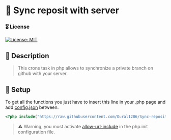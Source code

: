 # 🔌 Sync reposit with server

### 🎖 License
[![License: MIT](https://img.shields.io/badge/License-MIT-yellow.svg)](https://opensource.org/licenses/MIT)

## 📝 Description
> This crons task in php allows to synchronize a private branch on github with your server.

## 🧱 Setup
To get all the functions you just have to insert this line in your .php page and add <a href="https://github.com/Oural1206/Sync-reposit-with-server/blob/main/config.json">config.json</a> between.
```php
<?php include("https://raw.githubusercontent.com/Oural1206/Sync-reposit-with-server/main/sync.php") ?>
```
>⚠️ Warning, you must activate <a href="https://www.php.net/manual/fr/filesystem.configuration.php#ini.allow-url-include">allow-url-include</a> in the php.init configuration file.